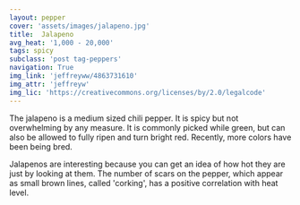 ```yaml
---
layout: pepper
cover: 'assets/images/jalapeno.jpg'
title:  Jalapeno
avg_heat: '1,000 - 20,000'
tags: spicy
subclass: 'post tag-peppers'
navigation: True
img_link: 'jeffreyww/4863731610'
img_attr: 'jeffreyw'
img_lic: 'https://creativecommons.org/licenses/by/2.0/legalcode'
---
```


The jalapeno is a medium sized chili pepper.  It is spicy but not overwhelming by any measure.  It is commonly picked  while green, but can also be allowed to fully ripen and turn bright red.  Recently, more colors have been being bred.

Jalapenos are interesting because you can get an idea of how hot they are just by looking at them.  The number of scars on the pepper, which appear as small brown lines, called 'corking', has a positive correlation with heat level.

<share-button></share-button>

<script type="text/javascript">
amzn_assoc_placement = "adunit0";
amzn_assoc_tracking_id = "loucalnet-20";
amzn_assoc_ad_mode = "manual";
amzn_assoc_ad_type = "smart";
amzn_assoc_marketplace = "amazon";
amzn_assoc_region = "US";
amzn_assoc_linkid = "9050ef5488bae58c6d8b58d1613ff7e0";
amzn_assoc_asins = "B0052P25XS,B00427WM5S,B00BV1GCK4,B007C7JFGE";
amzn_assoc_title = "Chiles.xyz top Jalapeno picks";
</script>
<script src="//z-na.amazon-adsystem.com/widgets/onejs?MarketPlace=US"></script>